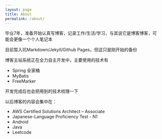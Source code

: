 ```yaml
---
layout: page
title: About
permalink: /about/
---
```


毕业7年，准备开始认真写博客，记录工作/生活/学习，与其说它是博客博客，可能会更像一个个人笔记本

目前暂入坑Markdown/Jekyll/Github Pages，但这只是刚开始的备份

博客主站系统正在全力自主开发中，主要使用的技术有  
- Spring 全家桶  
- MyBatis  
- FreeMarker  

开发完成后也会把用到的技术梳理一下

以后博客的内容会集中在：  
 - AWS Certified Solutions Architect – Associate 
 - Japanese-Language Proficiency Test - N1
 - Android 
 - Java
 - Leetcode

